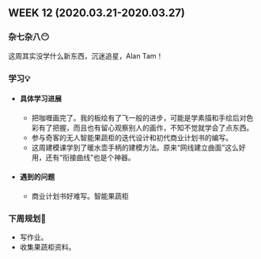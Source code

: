 WEEK 12 (2020.03.21-2020.03.27)
----------------------------

### 杂七杂八😶

这周其实没学什么新东西，沉迷追星，Alan Tam！

### 学习💡

+ #### 具体学习进展

  + 把咖喱画完了。我的板绘有了飞一般的进步，可能是学素描和手绘后对色彩有了把握，而且也有留心观察别人的画作，不知不觉就学会了点东西。
  + 参与奇客的无人智能果蔬柜的迭代设计和初代商业计划书的编写。
  + 这周建模课学到了暖水壶手柄的建模方法。原来“网线建立曲面”这么好用，还有“衔接曲线”也是个神器。

+ #### 遇到的问题

  + 商业计划书好难写。智能果蔬柜

### 下周规划👻

+ 写作业。
+ 收集果蔬柜资料。

